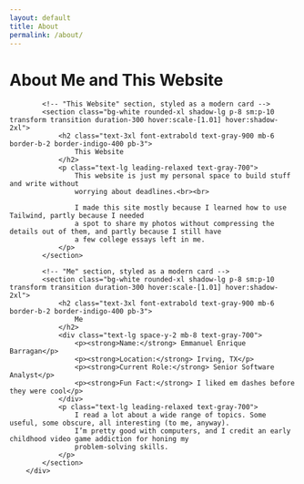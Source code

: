 ```yaml
---
layout: default
title: About
permalink: /about/
---
```


 <h1 class="sr-only">
                About Me and This Website
            </h1>

            <!-- "This Website" section, styled as a modern card -->
            <section class="bg-white rounded-xl shadow-lg p-8 sm:p-10 transform transition duration-300 hover:scale-[1.01] hover:shadow-2xl">
                <h2 class="text-3xl font-extrabold text-gray-900 mb-6 border-b-2 border-indigo-400 pb-3">
                    This Website
                </h2>
                <p class="text-lg leading-relaxed text-gray-700">
                    This website is just my personal space to build stuff and write without
                    worrying about deadlines.<br><br>

                    I made this site mostly because I learned how to use Tailwind, partly because I needed
                    a spot to share my photos without compressing the details out of them, and partly because I still have
                    a few college essays left in me.
                </p>
            </section>

            <!-- "Me" section, styled as a modern card -->
            <section class="bg-white rounded-xl shadow-lg p-8 sm:p-10 transform transition duration-300 hover:scale-[1.01] hover:shadow-2xl">
                <h2 class="text-3xl font-extrabold text-gray-900 mb-6 border-b-2 border-indigo-400 pb-3">
                    Me
                </h2>
                <div class="text-lg space-y-2 mb-8 text-gray-700">
                    <p><strong>Name:</strong> Emmanuel Enrique Barragan</p>
                    <p><strong>Location:</strong> Irving, TX</p>
                    <p><strong>Current Role:</strong> Senior Software Analyst</p>
                    <p><strong>Fun Fact:</strong> I liked em dashes before they were cool</p>
                </div>
                <p class="text-lg leading-relaxed text-gray-700">
                    I read a lot about a wide range of topics. Some useful, some obscure, all interesting (to me, anyway).
                    I’m pretty good with computers, and I credit an early childhood video game addiction for honing my
                    problem-solving skills.
                </p>
            </section>
        </div>